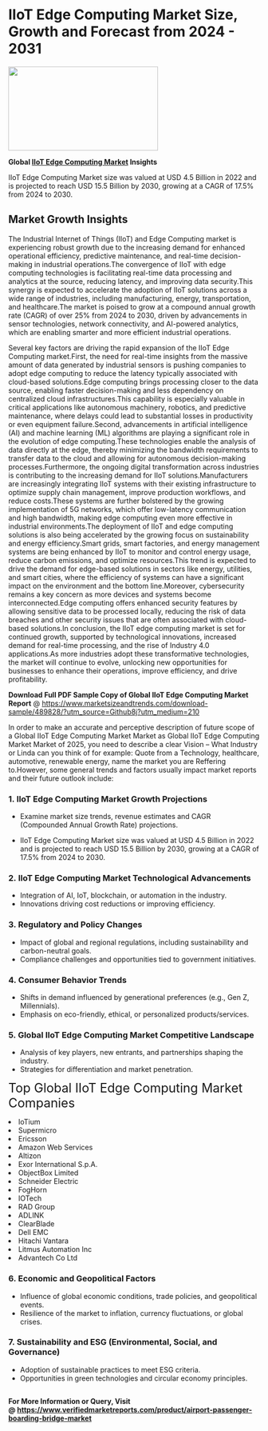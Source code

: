 <H1>IIoT Edge Computing Market Size, Growth and Forecast from 2024 - 2031</H1><img class="aligncenter size-medium wp-image-584254" src="https://thirdeyenews.in/wp-content/uploads/2024/09/Global-Market-Research-300x168.jpeg" alt="" width="300" height="168" /><p><strong>Global&nbsp;<a href="https://www.marketsizeandtrends.com/download-sample/489828/?utm_source=Github8j?utm_medium=210">IIoT Edge Computing Market</a> Insights</strong></p><p>IIoT Edge Computing Market size was valued at USD 4.5 Billion in 2022 and is projected to reach USD 15.5 Billion by 2030, growing at a CAGR of 17.5% from 2024 to 2030.</p><p><h2>Market Growth Insights</h2> <p>The Industrial Internet of Things (IIoT) and Edge Computing market is experiencing robust growth due to the increasing demand for enhanced operational efficiency, predictive maintenance, and real-time decision-making in industrial operations.The convergence of IIoT with edge computing technologies is facilitating real-time data processing and analytics at the source, reducing latency, and improving data security.This synergy is expected to accelerate the adoption of IIoT solutions across a wide range of industries, including manufacturing, energy, transportation, and healthcare.The market is poised to grow at a compound annual growth rate (CAGR) of over 25% from 2024 to 2030, driven by advancements in sensor technologies, network connectivity, and AI-powered analytics, which are enabling smarter and more efficient industrial operations.</p> <p>Several key factors are driving the rapid expansion of the IIoT Edge Computing market.First, the need for real-time insights from the massive amount of data generated by industrial sensors is pushing companies to adopt edge computing to reduce the latency typically associated with cloud-based solutions.Edge computing brings processing closer to the data source, enabling faster decision-making and less dependency on centralized cloud infrastructures.This capability is especially valuable in critical applications like autonomous machinery, robotics, and predictive maintenance, where delays could lead to substantial losses in productivity or even equipment failure.Second, advancements in artificial intelligence (AI) and machine learning (ML) algorithms are playing a significant role in the evolution of edge computing.These technologies enable the analysis of data directly at the edge, thereby minimizing the bandwidth requirements to transfer data to the cloud and allowing for autonomous decision-making processes.Furthermore, the ongoing digital transformation across industries is contributing to the increasing demand for IIoT solutions.Manufacturers are increasingly integrating IIoT systems with their existing infrastructure to optimize supply chain management, improve production workflows, and reduce costs.These systems are further bolstered by the growing implementation of 5G networks, which offer low-latency communication and high bandwidth, making edge computing even more effective in industrial environments.The deployment of IIoT and edge computing solutions is also being accelerated by the growing focus on sustainability and energy efficiency.Smart grids, smart factories, and energy management systems are being enhanced by IIoT to monitor and control energy usage, reduce carbon emissions, and optimize resources.This trend is expected to drive the demand for edge-based solutions in sectors like energy, utilities, and smart cities, where the efficiency of systems can have a significant impact on the environment and the bottom line.Moreover, cybersecurity remains a key concern as more devices and systems become interconnected.Edge computing offers enhanced security features by allowing sensitive data to be processed locally, reducing the risk of data breaches and other security issues that are often associated with cloud-based solutions.In conclusion, the IIoT edge computing market is set for continued growth, supported by technological innovations, increased demand for real-time processing, and the rise of Industry 4.0 applications.As more industries adopt these transformative technologies, the market will continue to evolve, unlocking new opportunities for businesses to enhance their operations, improve efficiency, and drive profitability.</p> <p><span class=""><strong>Download Full PDF Sample Copy of Global IIoT Edge Computing Market Report</strong> @ <a href="https://www.marketsizeandtrends.com/download-sample/489828/?utm_source=Github8j?utm_medium=210" target="_blank">https://www.marketsizeandtrends.com/download-sample/489828/?utm_source=Github8j?utm_medium=210</a></span></p><p>In order to make an accurate and perceptive description of future scope of a Global&nbsp;IIoT Edge Computing Market Market as Global&nbsp;IIoT Edge Computing Market Market of 2025, you need to describe a clear Vision &ndash; What Industry or Linda can you think of for example: Quote from a Technology, healthcare, automotive, renewable energy, name the market you are Reffering to.However, some general trends and factors usually impact market reports and their future outlook include:</p><h3>1.&nbsp;<strong>IIoT Edge Computing Market Growth Projections</strong></h3><ul><li>Examine market size trends, revenue estimates and CAGR (Compounded Annual Growth Rate) projections.</li><li><p>IIoT Edge Computing Market size was valued at USD 4.5 Billion in 2022 and is projected to reach USD 15.5 Billion by 2030, growing at a CAGR of 17.5% from 2024 to 2030.</p></li></ul><h3>2.&nbsp;<strong>IIoT Edge Computing Market Technological Advancements</strong></h3><ul><li>Integration of AI, IoT, blockchain, or automation in the industry.</li><li>Innovations driving cost reductions or improving efficiency.</li></ul><h3>3.&nbsp;<strong>Regulatory and Policy Changes</strong></h3><ul><li>Impact of global and regional regulations, including sustainability and carbon-neutral goals.</li><li>Compliance challenges and opportunities tied to government initiatives.</li></ul><h3>4.&nbsp;<strong>Consumer Behavior Trends</strong></h3><ul><li>Shifts in demand influenced by generational preferences (e.g., Gen Z, Millennials).</li><li>Emphasis on eco-friendly, ethical, or personalized products/services.</li></ul><h3>5.&nbsp;<strong>Global IIoT Edge Computing Market Competitive Landscape</strong></h3><ul><li>Analysis of key players, new entrants, and partnerships shaping the industry.</li><li>Strategies for differentiation and market penetration.</li></ul><p data-pm-slice="1 1 []"><span style="color: inherit; font-family: inherit; font-size: 25px;">Top Global IIoT Edge Computing Market Companies</span></p><div class="" data-test-id=""><p><li>IoTium</li><li> Supermicro</li><li> Ericsson</li><li> Amazon Web Services</li><li> Altizon</li><li> Exor International S.p.A.</li><li> ObjectBox Limited</li><li> Schneider Electric</li><li> FogHorn</li><li> IOTech</li><li> RAD Group</li><li> ADLINK</li><li> ClearBlade</li><li> Dell EMC</li><li> Hitachi Vantara</li><li> Litmus Automation Inc</li><li> Advantech Co Ltd</li></p></div><h3>6.&nbsp;<strong>Economic and Geopolitical Factors</strong></h3><ul><li>Influence of global economic conditions, trade policies, and geopolitical events.</li><li>Resilience of the market to inflation, currency fluctuations, or global crises.</li></ul><h3>7.&nbsp;<strong>Sustainability and ESG (Environmental, Social, and Governance)</strong></h3><ul><li>Adoption of sustainable practices to meet ESG criteria.</li><li>Opportunities in green technologies and circular economy principles.</li></ul><h2><strong style="font-size: 14px;">For More Information or Query, Visit @&nbsp;</strong><a style="background-color: #ffffff; font-size: 14px;" href="https://www.marketsizeandtrends.com/report/iiot-edge-computing-market/" target="_blank">https://www.verifiedmarketreports.com/product/airport-passenger-boarding-bridge-market</a></h2>